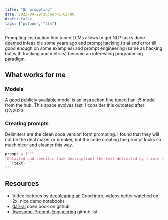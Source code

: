 ```yaml
---
title: "On prompting"
date: 2023-04-29T16:56:41+02:00
draft: false
tags: ["python", "llm"]
---
```


Prompting instruction fine tuned LLMs allows to get NLP tasks done deemed infeasible some years ago and prompt hacking (trial and error till good enough on some examples) and prompt engineering (same as hacking but with tracking and metrics) become an interesting programming paradigm. 

## What works for me

### Models

A good publicly available model is an instruction fine tuned flan-t5 [model](https://huggingface.co/declare-lab/flan-alpaca-gpt4-xl) from the hub. This space evolves fast, I consider this outdated after Q2/2023.

### Creating prompts

Delimiters are the clean code version form prompting. I found that they will not be the deal maker or breaker, but the code creating the prompt looks so much nicer and cleaner this way.

```python
prompt = f"""
[Detailed and specific task description] the text delimited by triple backticks.
```{text}```
"""
```


## Resources

- Video lectures by [deeplearing.ai](https://learn.deeplearning.ai/chatgpt-prompt-eng/lesson/1/introduction): Good intro, videos better watched on 2x, nice demo notebooks
- [dair-ai](https://github.com/dair-ai/Prompt-Engineering-Guide) open book on github
- [Awesome-Prompt-Engineering](https://github.com/promptslab/Awesome-Prompt-Engineering) github list

